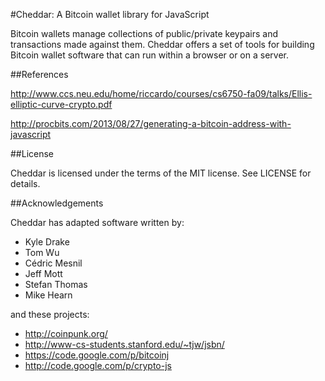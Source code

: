 #Cheddar: A Bitcoin wallet library for JavaScript

Bitcoin wallets manage collections of public/private keypairs and transactions made against them. Cheddar offers a set of tools for building Bitcoin wallet software that can run within a browser or on a server.

##References

http://www.ccs.neu.edu/home/riccardo/courses/cs6750-fa09/talks/Ellis-elliptic-curve-crypto.pdf

http://procbits.com/2013/08/27/generating-a-bitcoin-address-with-javascript

##License

Cheddar is licensed under the terms of the MIT license. See LICENSE for details.

##Acknowledgements

Cheddar has adapted software written by:

- Kyle Drake
- Tom Wu
- Cédric Mesnil
- Jeff Mott
- Stefan Thomas
- Mike Hearn

and these projects:

- http://coinpunk.org/
- http://www-cs-students.stanford.edu/~tjw/jsbn/
- https://code.google.com/p/bitcoinj
- http://code.google.com/p/crypto-js